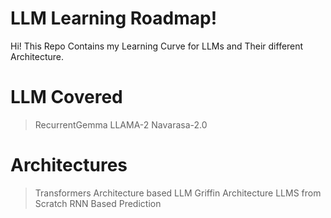 # LLM Learning Roadmap!

Hi! This Repo Contains my Learning Curve for LLMs and Their different Architecture.


# LLM Covered
> RecurrentGemma
> LLAMA-2
> Navarasa-2.0


# Architectures

> Transformers Architecture based LLM
> Griffin Architecture
> LLMS from Scratch
> RNN Based Prediction


